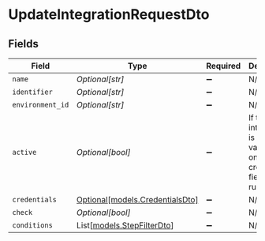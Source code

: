 # UpdateIntegrationRequestDto


## Fields

| Field                                                                         | Type                                                                          | Required                                                                      | Description                                                                   |
| ----------------------------------------------------------------------------- | ----------------------------------------------------------------------------- | ----------------------------------------------------------------------------- | ----------------------------------------------------------------------------- |
| `name`                                                                        | *Optional[str]*                                                               | :heavy_minus_sign:                                                            | N/A                                                                           |
| `identifier`                                                                  | *Optional[str]*                                                               | :heavy_minus_sign:                                                            | N/A                                                                           |
| `environment_id`                                                              | *Optional[str]*                                                               | :heavy_minus_sign:                                                            | N/A                                                                           |
| `active`                                                                      | *Optional[bool]*                                                              | :heavy_minus_sign:                                                            | If the integration is active the validation on the credentials field will run |
| `credentials`                                                                 | [Optional[models.CredentialsDto]](../models/credentialsdto.md)                | :heavy_minus_sign:                                                            | N/A                                                                           |
| `check`                                                                       | *Optional[bool]*                                                              | :heavy_minus_sign:                                                            | N/A                                                                           |
| `conditions`                                                                  | List[[models.StepFilterDto](../models/stepfilterdto.md)]                      | :heavy_minus_sign:                                                            | N/A                                                                           |